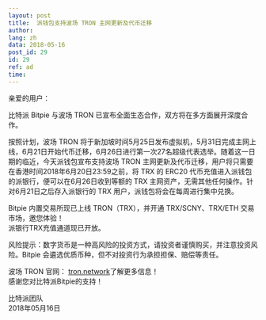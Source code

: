 ```yaml
---
layout: post
title:  派钱包支持波场 TRON 主网更新及代币迁移
author: 
lang: zh
data: 2018-05-16
post_id: 29
id: 29
ref: ad
time: 
---
```


亲爱的用户：

比特派 Bitpie 与波场 TRON 已宣布全面生态合作，双方将在多方面展开深度合作。

按照计划，波场 TRON 将于新加坡时间5月25日发布虚拟机，5月31日完成主网上线，6月21日开始代币迁移，6月26日进行第一次27名超级代表选举。随着这一日期的临近，今天派钱包宣布支持波场 TRON 主网更新及代币迁移，用户将只需要在香港时间2018年6月20日23:59之前，将 TRX 的 ERC20 代币充值进入派钱包的派银行，便可以在6月26日收到等额的 TRX 主网资产，无需其他任何操作。针对6月21日之后存入派银行的 TRX 用户，派钱包将会在每周进行集中兑换。


Bitpie 内置交易所现已上线 TRON（TRX），并开通 TRX/SCNY、TRX/ETH 交易市场，邀您体验！<br/>
派银行TRX充值通道现已开放。


风险提示：数字货币是一种高风险的投资方式，请投资者谨慎购买，并注意投资风险。Bitpie 会遴选优质币种，但不对投资行为承担担保、赔偿等责任。


波场 TRON 官网： <a href="https://tron.network/" target="_blank">tron.network</a>了解更多信息！<br/>
感谢您对比特派Bitpie的支持！


比特派团队<br/>
2018年05月16日


